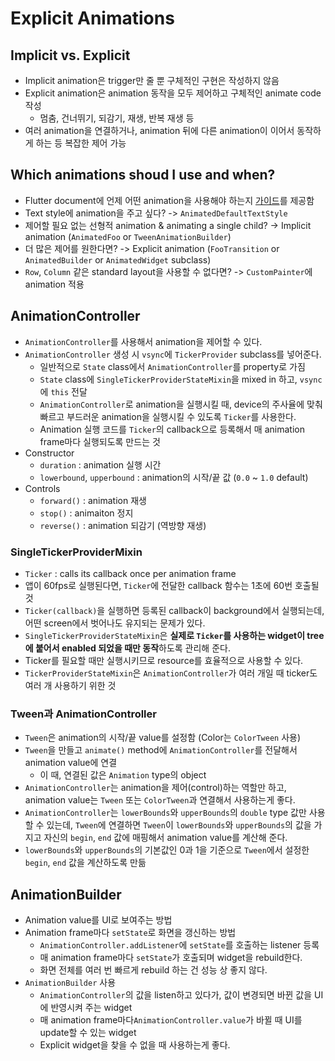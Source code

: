 # Explicit Animations

## Implicit vs. Explicit

- Implicit animation은 trigger만 줄 뿐 구체적인 구현은 작성하지 않음
- Explicit animation은 animation 동작을 모두 제어하고 구체적인 animate code 작성
  - 멈춤, 건너뛰기, 되감기, 재생, 반복 재생 등
- 여러 animation을 연결하거나, animation 뒤에 다른 animation이 이어서 동작하게 하는 등 복잡한 제어 가능

## Which animations shoud I use and when?

- Flutter document에 언제 어떤 animation을 사용해야 하는지 [가이드](https://docs.flutter.dev/assets/images/docs/ui/animations/animation-decision-tree.png)를 제공함
- Text style에 animation을 주고 싶다? -> `AnimatedDefaultTextStyle`
- 제어할 필요 없는 선형적 animation & animating a single child? -> Implicit animation (`AnimatedFoo` or `TweenAnimationBuilder`)
- 더 많은 제어를 원한다면? -> Explicit animation (`FooTransition` or `AnimatedBuilder` or `AnimatedWidget` subclass)
- `Row`, `Column` 같은 standard layout을 사용할 수 없다면? -> `CustomPainter`에 animation 적용

## AnimationController

- `AnimationController`를 사용해서 animation을 제어할 수 있다.
- `AnimationController` 생성 시 `vsync`에 `TickerProvider` subclass를 넣어준다.
  - 일반적으로 `State` class에서 `AnimationController`를 property로 가짐
  - `State` class에 `SingleTickerProviderStateMixin`을 mixed in 하고, `vsync`에 `this` 전달
  - `AnimationController`로 animation을 실행시킬 때, device의 주사율에 맞춰 빠르고 부드러운 animation을 실행시킬 수 있도록 `Ticker`를 사용한다.
  - Animation 실행 코드를 `Ticker`의 callback으로 등록해서 매 animation frame마다 실행되도록 만드는 것
- Constructor
  - `duration` : animation 실행 시간
  - `lowerbound`, `upperbound` : animation의 시작/끝 값 (`0.0` ~ `1.0` default)
- Controls
  - `forward()` : animation 재생
  - `stop()` : animaiton 정지
  - `reverse()` : animation 되감기 (역방향 재생)

### SingleTickerProviderMixin

- `Ticker` : calls its callback once per animation frame
- 앱이 60fps로 실행된다면, `Ticker`에 전달한 callback 함수는 1초에 60번 호출될 것
- `Ticker(callback)`을 실행하면 등록된 callback이 background에서 실행되는데, 어떤 screen에서 벗어나도 유지되는 문제가 있다.
- `SingleTickerProviderStateMixin`은 **실제로 `Ticker`를 사용하는 widget이 tree에 붙어서 enabled 되었을 때만 동작**하도록 관리해 준다.
- Ticker를 필요할 때만 실행시키므로 resource를 효율적으로 사용할 수 있다.
- `TickerProviderStateMixin`은 `AnimationController`가 여러 개일 때 ticker도 여러 개 사용하기 위한 것

### Tween과 AnimationController

- `Tween`은 animation의 시작/끝 value를 설정함 (Color는 `ColorTween` 사용)
- `Tween`을 만들고 `animate()` method에 `AnimationController`를 전달해서 animation value에 연결
  - 이 때, 연결된 값은 `Animation` type의 object
- `AnimationController`는 animation을 제어(control)하는 역할만 하고, animation value는 `Tween` 또는 `ColorTween`과 연결해서 사용하는게 좋다.
- `AnimationController`는 `lowerBounds`와 `upperBounds`의 `double` type 값만 사용할 수 있는데, `Tween`에 연결하면 `Tween`이 `lowerBounds`와 `upperBounds`의 값을 가지고 자신의 `begin`, `end` 값에 매핑해서 animation value를 계산해 준다.
- `lowerBounds`와 `upperBounds`의 기본값인 0과 1을 기준으로 `Tween`에서 설정한 `begin`, `end` 값을 계산하도록 만듦

## AnimationBuilder

- Animation value를 UI로 보여주는 방법
- Animation frame마다 `setState`로 화면을 갱신하는 방법
  - `AnimationController.addListener`에 `setState`를 호출하는 listener 등록
  - 매 animation frame마다 `setState`가 호출되며 widget을 rebuild한다.
  - 화면 전체를 여러 번 빠르게 rebuild 하는 건 성능 상 좋지 않다.
- `AnimationBuilder` 사용
  - `AnimationController`의 값을 listen하고 있다가, 값이 변경되면 바뀐 값을 UI에 반영시켜 주는 widget
  - 매 animation frame마다`AnimationController.value`가 바뀔 때 UI를 update할 수 있는 widget
  - Explicit widget을 찾을 수 없을 때 사용하는게 좋다.
